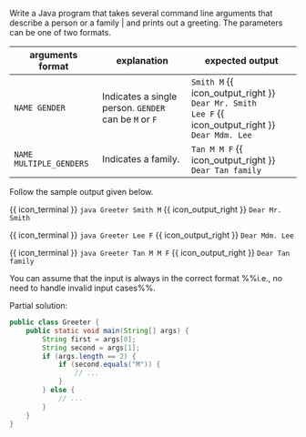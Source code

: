 <panel header="{{ icon_Q }} Greeter">
<question>

Write a Java program that takes several command line arguments that describe a person or a family | and prints out a greeting. The parameters can be one of two formats.

arguments format | explanation | expected output
-----------------|-------------|----------------
`NAME GENDER`| Indicates a single person. `GENDER` can be `M` or `F` | `Smith M` {{ icon_output_right }} `Dear Mr. Smith`<br> `Lee F` {{ icon_output_right }}  `Dear Mdm. Lee`
`NAME MULTIPLE_GENDERS` |Indicates a family. | `Tan M M F` {{ icon_output_right }} `Dear Tan family`

Follow the sample output given below.

{{ icon_terminal }} `java Greeter Smith M` {{ icon_output_right }} `Dear Mr. Smith`

{{ icon_terminal }} `java Greeter Lee F` {{ icon_output_right }} `Dear Mdm. Lee`

{{ icon_terminal }} `java Greeter Tan M M F` {{ icon_output_right }} `Dear Tan family`

You can assume that the input is always in the correct format %%i.e., no need to handle invalid input cases%%.

<div slot="hint">

Partial solution:
```java
public class Greeter {
    public static void main(String[] args) {
        String first = args[0];
        String second = args[1];
        if (args.length == 2) {
            if (second.equals("M")) {
                // ...
            }
        } else {
            // ...
        }
    }
}
```


</div>
</question>
</panel>
